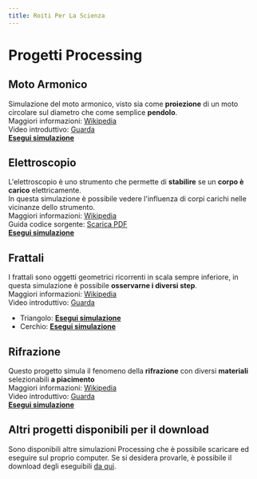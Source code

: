 ```yaml
---
title: Roiti Per La Scienza
---
```


# Progetti Processing

## Moto Armonico
Simulazione del moto armonico, visto sia come **proiezione** di un moto circolare sul diametro che come semplice **pendolo**.\
Maggiori informazioni: [Wikipedia](https://it.wikipedia.org/wiki/Moto_armonico)\
Video introduttivo: [Guarda](https://www.dropbox.com/s/yqgsimv19oy6tky/MotoArmonico.mp4?dl=1)\
[**Esegui simulazione**](moto_armonico.html)

## Elettroscopio
L'elettroscopio è uno strumento che permette di **stabilire** se un **corpo è carico** elettricamente.\
In questa simulazione è possibile vedere l'influenza di corpi carichi nelle vicinanze dello strumento.\
Maggiori informazioni: [Wikipedia](https://it.wikipedia.org/wiki/Elettroscopio)\
Guida codice sorgente: [Scarica PDF](https://www.dropbox.com/s/unze8oztfd3cjyd/Documentazione%20elettroscopio.pdf?dl=1)\
[**Esegui simulazione**](elettroscopio.html)

## Frattali
I frattali sono oggetti geometrici ricorrenti in scala sempre inferiore, in questa simulazione è possibile **osservarne i diversi step**.\
Maggiori informazioni: [Wikipedia](https://it.wikipedia.org/wiki/Frattale)\
Video introduttivo: [Guarda](https://www.dropbox.com/s/ukio79m9c3292hq/Frattali.mp4?dl=1)
* Triangolo: [**Esegui simulazione**](triangolo_fractal.html)
* Cerchio: [**Esegui simulazione**](cerchio_fractal.html)

## Rifrazione
Questo progetto simula il fenomeno della **rifrazione** con diversi **materiali** selezionabili **a piacimento**\
Maggiori informazioni: [Wikipedia](https://it.wikipedia.org/wiki/Rifrazione)\
Video introduttivo: [Guarda](https://www.dropbox.com/s/gmfr9dp133nztt9/Rifrazione.mp4?dl=1)\
[**Esegui simulazione**](rifrazione.html)

## Altri progetti disponibili per il download
Sono disponibili altre simulazioni Processing che è possibile scaricare ed eseguire sul proprio computer. Se si desidera provarle, è possibile il download degli eseguibili [da qui](downloads.html).
